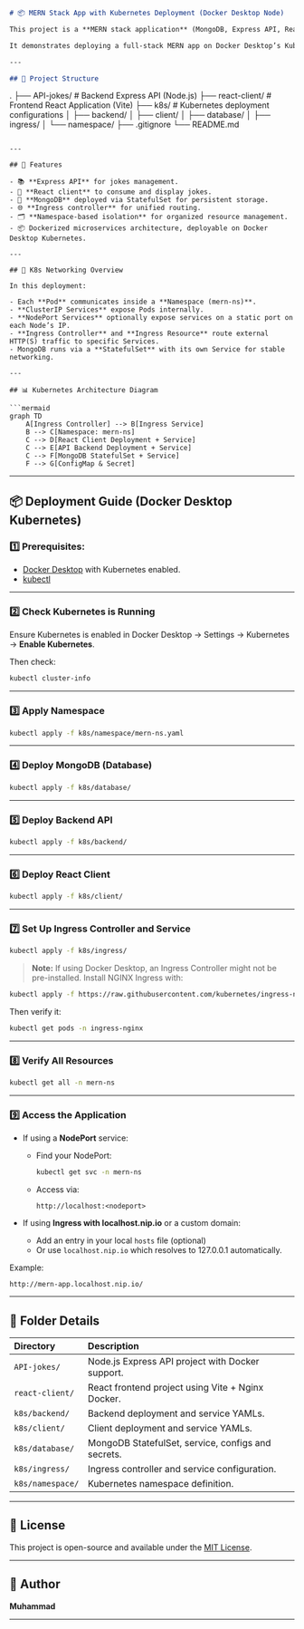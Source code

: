 

```markdown
# 📦 MERN Stack App with Kubernetes Deployment (Docker Desktop Node)

This project is a **MERN stack application** (MongoDB, Express API, React Client, Node.js) containerized with Docker and orchestrated using **Kubernetes (k8s)** via Docker Desktop.

It demonstrates deploying a full-stack MERN app on Docker Desktop’s Kubernetes with Deployments, Services, Ingress, StatefulSets, and ConfigMaps.

---

## 📑 Project Structure

```

.
├── API-jokes/            # Backend Express API (Node.js)
├── react-client/         # Frontend React Application (Vite)
├── k8s/                  # Kubernetes deployment configurations
│   ├── backend/
│   ├── client/
│   ├── database/
│   ├── ingress/
│   └── namespace/
├── .gitignore
└── README.md

````

---

## 🚀 Features

- 📚 **Express API** for jokes management.
- 🎨 **React client** to consume and display jokes.
- 🍃 **MongoDB** deployed via StatefulSet for persistent storage.
- 🌐 **Ingress controller** for unified routing.
- 🗂️ **Namespace-based isolation** for organized resource management.
- 📦 Dockerized microservices architecture, deployable on Docker Desktop Kubernetes.

---

## 📡 K8s Networking Overview

In this deployment:

- Each **Pod** communicates inside a **Namespace (mern-ns)**.
- **ClusterIP Services** expose Pods internally.
- **NodePort Services** optionally expose services on a static port on each Node’s IP.
- **Ingress Controller** and **Ingress Resource** route external HTTP(S) traffic to specific Services.
- MongoDB runs via a **StatefulSet** with its own Service for stable networking.

---

## 📊 Kubernetes Architecture Diagram

```mermaid
graph TD
    A[Ingress Controller] --> B[Ingress Service]
    B --> C[Namespace: mern-ns]
    C --> D[React Client Deployment + Service]
    C --> E[API Backend Deployment + Service]
    C --> F[MongoDB StatefulSet + Service]
    F --> G[ConfigMap & Secret]
````

---

## 📦 Deployment Guide (Docker Desktop Kubernetes)

### 1️⃣ Prerequisites:

* [Docker Desktop](https://www.docker.com/products/docker-desktop) with Kubernetes enabled.
* [kubectl](https://kubernetes.io/docs/tasks/tools/)

---

### 2️⃣ Check Kubernetes is Running

Ensure Kubernetes is enabled in Docker Desktop → Settings → Kubernetes → **Enable Kubernetes**.

Then check:

```bash
kubectl cluster-info
```

---

### 3️⃣ Apply Namespace

```bash
kubectl apply -f k8s/namespace/mern-ns.yaml
```

---

### 4️⃣ Deploy MongoDB (Database)

```bash
kubectl apply -f k8s/database/
```

---

### 5️⃣ Deploy Backend API

```bash
kubectl apply -f k8s/backend/
```

---

### 6️⃣ Deploy React Client

```bash
kubectl apply -f k8s/client/
```

---

### 7️⃣ Set Up Ingress Controller and Service

```bash
kubectl apply -f k8s/ingress/
```

> **Note:** If using Docker Desktop, an Ingress Controller might not be pre-installed. Install NGINX Ingress with:

```bash
kubectl apply -f https://raw.githubusercontent.com/kubernetes/ingress-nginx/main/deploy/static/provider/cloud/deploy.yaml
```

Then verify it:

```bash
kubectl get pods -n ingress-nginx
```

---

### 8️⃣ Verify All Resources

```bash
kubectl get all -n mern-ns
```

---

### 9️⃣ Access the Application

* If using a **NodePort** service:

  * Find your NodePort:

    ```bash
    kubectl get svc -n mern-ns
    ```

  * Access via:

    ```
    http://localhost:<nodeport>
    ```

* If using **Ingress with localhost.nip.io** or a custom domain:

  * Add an entry in your local `hosts` file (optional)
  * Or use `localhost.nip.io` which resolves to 127.0.0.1 automatically.

Example:

```
http://mern-app.localhost.nip.io/
```

---

## 📂 Folder Details

| Directory        | Description                                        |
| :--------------- | :------------------------------------------------- |
| `API-jokes/`     | Node.js Express API project with Docker support.   |
| `react-client/`  | React frontend project using Vite + Nginx Docker.  |
| `k8s/backend/`   | Backend deployment and service YAMLs.              |
| `k8s/client/`    | Client deployment and service YAMLs.               |
| `k8s/database/`  | MongoDB StatefulSet, service, configs and secrets. |
| `k8s/ingress/`   | Ingress controller and service configuration.      |
| `k8s/namespace/` | Kubernetes namespace definition.                   |

---

## 📌 License

This project is open-source and available under the [MIT License](LICENSE).

---

## 🙌 Author

**Muhammad**

---


